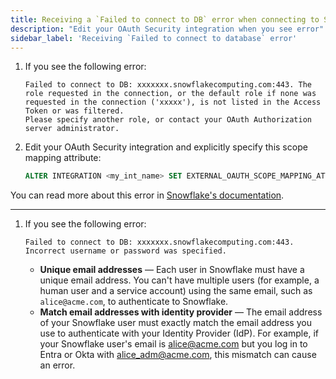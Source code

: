 ```yaml
---
title: Receiving a `Failed to connect to DB` error when connecting to Snowflake
description: "Edit your OAuth Security integration when you see error"
sidebar_label: 'Receiving `Failed to connect to database` error'
---
```


1. If you see the following error: 

   ```text
   Failed to connect to DB: xxxxxxx.snowflakecomputing.com:443. The role requested in the connection, or the default role if none was requested in the connection ('xxxxx'), is not listed in the Access Token or was filtered. 
   Please specify another role, or contact your OAuth Authorization server administrator.
   ```

2. Edit your OAuth Security integration and explicitly specify this scope mapping attribute:

   ```sql
   ALTER INTEGRATION <my_int_name> SET EXTERNAL_OAUTH_SCOPE_MAPPING_ATTRIBUTE = 'scp';
   ```

You can read more about this error in [Snowflake's documentation](https://community.snowflake.com/s/article/external-custom-oauth-error-the-role-requested-in-the-connection-is-not-listed-in-the-access-token).

----

1. If you see the following error:

   ```text
   Failed to connect to DB: xxxxxxx.snowflakecomputing.com:443. Incorrect username or password was specified.
   ```

   * **Unique email addresses** &mdash; Each user in Snowflake must have a unique email address. You can't have multiple users (for example, a human user and a service account) using the same email, such as `alice@acme.com`, to authenticate to Snowflake.
   * **Match email addresses with identity provider** &mdash; The email address of your Snowflake user must exactly match the email address you use to authenticate with your Identity Provider (IdP). For example, if your Snowflake user's email is alice@acme.com but you log in to Entra or Okta with alice_adm@acme.com, this mismatch can cause an error.
